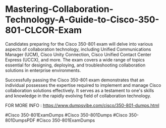 # Mastering-Collaboration-Technology-A-Guide-to-Cisco-350-801-CLCOR-Exam

Candidates preparing for the Cisco 350-801 exam will delve into various aspects of collaboration technology, including Unified Communications Manager (UCM), Cisco Unity Connection, Cisco Unified Contact Center Express (UCCX), and more. The exam covers a wide range of topics essential for designing, deploying, and troubleshooting collaboration solutions in enterprise environments.

Successfully passing the Cisco 350-801 exam demonstrates that an individual possesses the expertise required to implement and manage Cisco collaboration solutions effectively. It serves as a testament to one's skills and knowledge in the rapidly evolving field of collaboration technology.

FOR MORE INFO : https://www.dumpsvibe.com/cisco/350-801-dumps.html

#Cisco 350-801ExamDumps
#Cisco 350-801Dumps
#Cisco 350-801DumpsPDF
#Cisco 350-801ExamDumps
